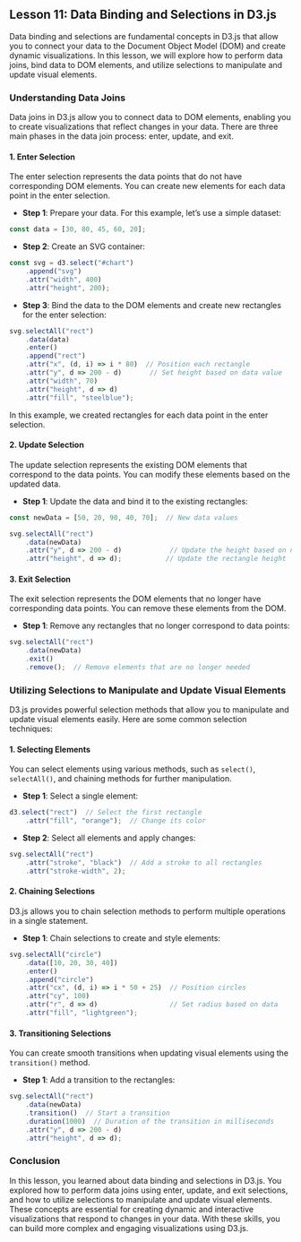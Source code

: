 ## Lesson 11: Data Binding and Selections in D3.js

Data binding and selections are fundamental concepts in D3.js that allow you to connect your data to the Document Object Model (DOM) and create dynamic visualizations. In this lesson, we will explore how to perform data joins, bind data to DOM elements, and utilize selections to manipulate and update visual elements.

### Understanding Data Joins

Data joins in D3.js allow you to connect data to DOM elements, enabling you to create visualizations that reflect changes in your data. There are three main phases in the data join process: enter, update, and exit.

#### 1. Enter Selection

The enter selection represents the data points that do not have corresponding DOM elements. You can create new elements for each data point in the enter selection.

- **Step 1**: Prepare your data. For this example, let’s use a simple dataset:

```javascript
const data = [30, 80, 45, 60, 20];
```

- **Step 2**: Create an SVG container:

```javascript
const svg = d3.select("#chart")
    .append("svg")
    .attr("width", 400)
    .attr("height", 200);
```

- **Step 3**: Bind the data to the DOM elements and create new rectangles for the enter selection:

```javascript
svg.selectAll("rect")
    .data(data)
    .enter()
    .append("rect")
    .attr("x", (d, i) => i * 80)  // Position each rectangle
    .attr("y", d => 200 - d)       // Set height based on data value
    .attr("width", 70)
    .attr("height", d => d)
    .attr("fill", "steelblue");
```

In this example, we created rectangles for each data point in the enter selection.

#### 2. Update Selection

The update selection represents the existing DOM elements that correspond to the data points. You can modify these elements based on the updated data.

- **Step 1**: Update the data and bind it to the existing rectangles:

```javascript
const newData = [50, 20, 90, 40, 70];  // New data values

svg.selectAll("rect")
    .data(newData)
    .attr("y", d => 200 - d)            // Update the height based on new data
    .attr("height", d => d);           // Update the rectangle height
```

#### 3. Exit Selection

The exit selection represents the DOM elements that no longer have corresponding data points. You can remove these elements from the DOM.

- **Step 1**: Remove any rectangles that no longer correspond to data points:

```javascript
svg.selectAll("rect")
    .data(newData)
    .exit()
    .remove();  // Remove elements that are no longer needed
```

### Utilizing Selections to Manipulate and Update Visual Elements

D3.js provides powerful selection methods that allow you to manipulate and update visual elements easily. Here are some common selection techniques:

#### 1. Selecting Elements

You can select elements using various methods, such as `select()`, `selectAll()`, and chaining methods for further manipulation.

- **Step 1**: Select a single element:

```javascript
d3.select("rect")  // Select the first rectangle
    .attr("fill", "orange");  // Change its color
```

- **Step 2**: Select all elements and apply changes:

```javascript
svg.selectAll("rect")
    .attr("stroke", "black")  // Add a stroke to all rectangles
    .attr("stroke-width", 2);
```

#### 2. Chaining Selections

D3.js allows you to chain selection methods to perform multiple operations in a single statement.

- **Step 1**: Chain selections to create and style elements:

```javascript
svg.selectAll("circle")
    .data([10, 20, 30, 40])
    .enter()
    .append("circle")
    .attr("cx", (d, i) => i * 50 + 25)  // Position circles
    .attr("cy", 100)
    .attr("r", d => d)                  // Set radius based on data
    .attr("fill", "lightgreen");
```

#### 3. Transitioning Selections

You can create smooth transitions when updating visual elements using the `transition()` method.

- **Step 1**: Add a transition to the rectangles:

```javascript
svg.selectAll("rect")
    .data(newData)
    .transition()  // Start a transition
    .duration(1000)  // Duration of the transition in milliseconds
    .attr("y", d => 200 - d)
    .attr("height", d => d);
```

### Conclusion

In this lesson, you learned about data binding and selections in D3.js. You explored how to perform data joins using enter, update, and exit selections, and how to utilize selections to manipulate and update visual elements. These concepts are essential for creating dynamic and interactive visualizations that respond to changes in your data. With these skills, you can build more complex and engaging visualizations using D3.js.